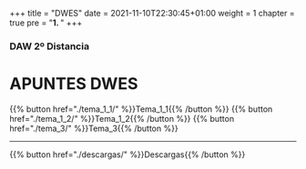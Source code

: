 +++
title = "DWES"
date = 2021-11-10T22:30:45+01:00
weight = 1
chapter = true
pre = "<b>1. </b>"
+++

### DAW 2º Distancia 

# APUNTES DWES

{{% button href="./tema_1_1/" %}}Tema_1_1{{% /button %}}
{{% button href="./tema_1_2/" %}}Tema_1_2{{% /button %}}
{{% button href="./tema_3/" %}}Tema_3{{% /button %}}


----

{{% button href="./descargas/" %}}Descargas{{% /button %}}







